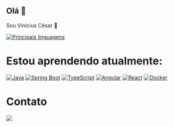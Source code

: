 ## Olá 👋
Sou Vinícius César 🎈

[![Principais linguagens](https://github-readme-stats.vercel.app/api/top-langs/?username=vinithecsar&layout=donut&langs_count=6&theme=dracula)](#)

# Estou aprendendo atualmente:
[![Java](https://img.shields.io/badge/Java-%23ED8B00.svg?style=for-the-badge&logo=openjdk&logoColor=white)](#)
[![Spring Boot](https://img.shields.io/badge/Spring%20Boot-6DB33F?style=for-the-badge&logo=springboot&logoColor=white)](#)
[![TypeScript](https://img.shields.io/badge/TypeScript-3178C6?style=for-the-badge&logo=typescript&logoColor=white)](#)
[![Angular](https://img.shields.io/badge/Angular-%23DD0031.svg?style=for-the-badge&logo=angular&logoColor=white)](#)
[![React](https://img.shields.io/badge/React-%2320232a.svg?style=for-the-badge&logo=react&logoColor=%2361DAFB)](#)
[![Docker](https://img.shields.io/badge/Docker-2496ED?style=for-the-badge&logo=docker&logoColor=white)](#)

# Contato
<div>
<a href="https://linkedin.com/in/vinícius-césar-08508b229" target="_blank"><img loading="lazy" src="https://custom-icon-badges.demolab.com/badge/LinkedIn-0A66C2?style=for-the-badge&logo=linkedin-white&logoColor=white" target="_blank"></a> 
</div>

